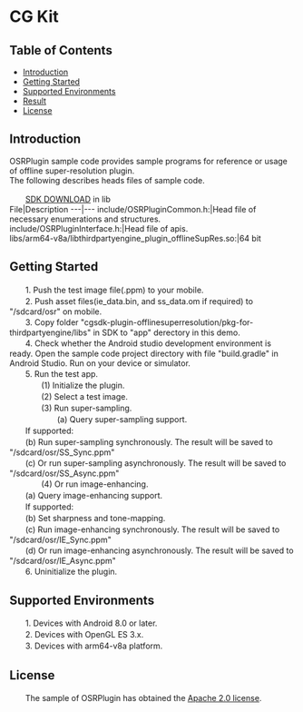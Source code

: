 # CG Kit

## Table of Contents
 * [Introduction](#introduction)
 * [Getting Started](#getting-started)
 * [Supported Environments](#supported-environments)
 * [Result](#result)
 * [License](#license)
## Introduction
OSRPlugin sample code provides sample programs for reference or usage of offline super-resolution plugin.<br>
The following describes heads files of sample code.
    
　　[SDK DOWNLOAD](https://developer.huawei.com/consumer/en/doc/development/HMSCore-Library-V5/sdk-download-0000001050441521-V5) in lib<br>
 File|Description
 ---|---
   include/OSRPluginCommon.h:|Head file of necessary enumerations and structures.<br>
   include/OSRPluginInterface.h:|Head file of apis.<br>
   libs/arm64-v8a/libthirdpartyengine_plugin_offlineSupRes.so:|64 bit

## Getting Started
　　1. Push the test image file(.ppm) to your mobile.<br>
　　2. Push asset files(ie_data.bin, and ss_data.om if required) to "/sdcard/osr" on mobile.<br>
　　3. Copy folder "cgsdk-plugin-offlinesuperresolution/pkg-for-thirdpartyengine/libs" in SDK to "app" derectory in this demo.<br>
　　4. Check whether the Android studio development environment is ready. Open the sample code project directory with file "build.gradle" in Android Studio. Run on your device or simulator.<br>
　　5. Run the test app.<br>
　　　　(1) Initialize the plugin.<br>
　　　　(2) Select a test image.<br>
　　　　(3) Run super-sampling.<br>
　　　　　　(a) Query super-sampling support.<br>
       　　If supported:<br>
       　　(b) Run super-sampling synchronously. The result will be saved to "/sdcard/osr/SS_Sync.ppm"<br>
       　　(c) Or run super-sampling asynchronously. The result will be saved to "/sdcard/osr/SS_Async.ppm"<br>
　　　　(4) Or run image-enhancing.<br>
       　　(a) Query image-enhancing support.<br>
       　　If supported:<br>
       　　(b) Set sharpness and tone-mapping.<br>
       　　(c) Run image-enhancing synchronously. The result will be saved to "/sdcard/osr/IE_Sync.ppm"<br>
       　　(d) Or run image-enhancing asynchronously. The result will be saved to "/sdcard/osr/IE_Async.ppm"<br>
　　6. Uninitialize the plugin.<br>

## Supported Environments
　　1. Devices with Android 8.0 or later.<br>
　　2. Devices with OpenGL ES 3.x.<br>
　　3. Devices with arm64-v8a platform.<br>

## License
　　The sample of OSRPlugin has obtained the [Apache 2.0 license](http://www.apache.org/licenses/LICENSE-2.0).
